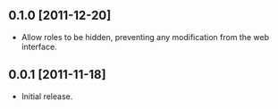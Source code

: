 ## 0.1.0 [2011-12-20]

* Allow roles to be hidden, preventing any modification from the web interface.

## 0.0.1 [2011-11-18]

* Initial release.
